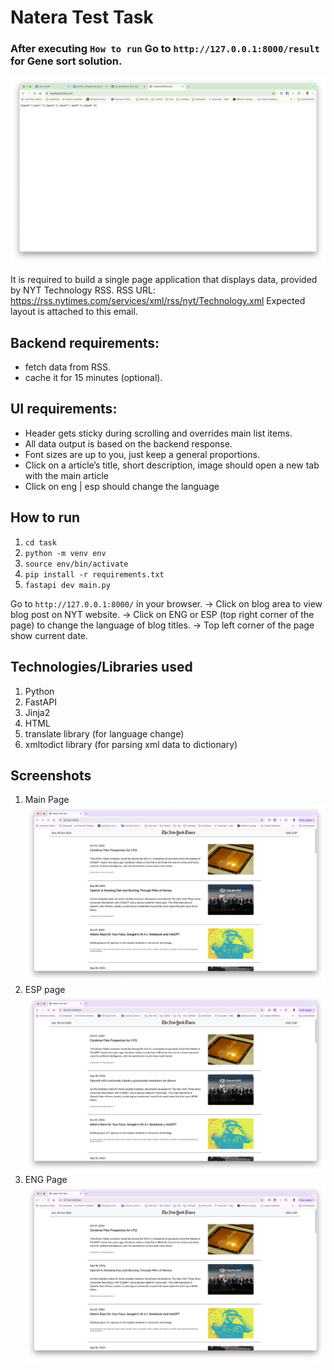 # Natera Test Task

### After executing `How to run` Go to `http://127.0.0.1:8000/result` for Gene sort solution.
![image info](./task/static/gene_sort.png)

It is required to build a single page application that displays data, provided by NYT Technology RSS.
RSS URL: https://rss.nytimes.com/services/xml/rss/nyt/Technology.xml
Expected layout is attached to this email.

## Backend requirements:
- fetch data from RSS.
- cache it for 15 minutes (optional).

## UI requirements:
- Header gets sticky during scrolling and overrides main list items.
- All data output is based on the backend response.
- Font sizes are up to you,  just keep a general proportions.
- Click on a article’s title, short description, image should open a new tab with the main article
- Click on eng | esp should change the language

## How to run
1. `cd task`
2. `python -m venv env`
3. `source env/bin/activate`
4. `pip install -r requirements.txt`
5. `fastapi dev main.py`

Go to `http://127.0.0.1:8000/` in your browser.
-> Click on blog area to view blog post on NYT website.
-> Click on ENG or ESP (top right corner of the page) to change the language of blog titles.
-> Top left corner of the page show current date.

## Technologies/Libraries used

1. Python
2. FastAPI
3. Jinja2
4. HTML
5. translate library (for language change)
6. xmltodict library (for parsing xml data to dictionary)

## Screenshots

1. Main Page
![image info](./task/static/main_page.png)
2. ESP page
![image info](./task/static/es_page.png)
3. ENG Page
![image info](./task/static/en_page.png)
